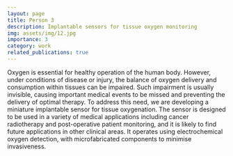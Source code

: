 ```yaml
---
layout: page
title: Person 3
description: Implantable sensors for tissue oxygen monitoring
img: assets/img/12.jpg
importance: 3
category: work
related_publications: true
---
```


Oxygen is essential for healthy operation of the human body. However, under conditions of disease or injury, the balance of oxygen delivery and consumption within tissues can be impaired. Such impairment is usually invisible, causing important medical events to be missed and preventing the delivery of optimal therapy. To address this need, we are developing a miniature implantable sensor for tissue oxygenation. The sensor is designed to be used in a variety of medical applications including cancer radiotherapy and post-operative patient monitoring, and it is likely to find future applications in other clinical areas. It operates using electrochemical oxygen detection, with microfabricated components to minimise invasiveness.
